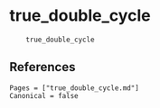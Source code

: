 # true_double_cycle

```@docs
    true_double_cycle
```

## References

```@bibliography
Pages = ["true_double_cycle.md"]
Canonical = false
```
